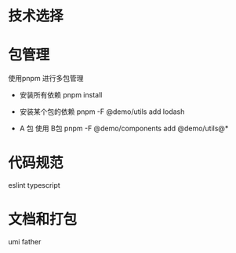 # 技术选择

# 包管理
使用pnpm 进行多包管理
- 安装所有依赖
pnpm install

- 安装某个包的依赖
pnpm -F @demo/utils add lodash

- A 包 使用 B包
pnpm -F @demo/components add @demo/utils@*

# 代码规范
eslint
typescript

# 文档和打包
umi
father



